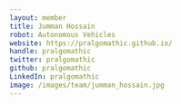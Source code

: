 ```yaml
---
layout: member
title: Jumman Hossain
robot: Autonomous Vehicles
website: https://pralgomathic.github.io/
handle: pralgomathic
twitter: pralgomathic
github: pralgomathic
LinkedIn: pralgomathic
image: /images/team/jumman_hossain.jpg
---
```



